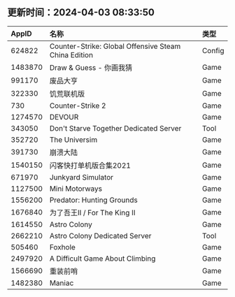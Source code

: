 ## 更新时间：2024-04-03 08:33:50
| AppID | 名称 | 类型  |
| :-------------------- | :----------------------------- | :----------- |
| 624822 | Counter-Strike: Global Offensive Steam China Edition| Config |
| 1483870 | Draw & Guess - 你画我猜| Game |
| 991170 | 废品大亨| Game |
| 322330 | 饥荒联机版| Game |
| 730 | Counter-Strike 2| Game |
| 1274570 | DEVOUR| Game |
| 343050 | Don't Starve Together Dedicated Server| Tool |
| 352720 | The Universim| Game |
| 391730 | 崩溃大陆| Game |
| 1540150 | 闪客快打单机版合集2021| Game |
| 671970 | Junkyard Simulator| Game |
| 1127500 | Mini Motorways| Game |
| 1556200 | Predator: Hunting Grounds| Game |
| 1676840 | 为了吾王II / For The King II| Game |
| 1614550 | Astro Colony| Game |
| 2662210 | Astro Colony Dedicated Server| Tool |
| 505460 | Foxhole| Game |
| 2497920 | A Difficult Game About Climbing| Game |
| 1566690 | 重装前哨| Game |
| 1482380 | Maniac| Game |
